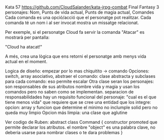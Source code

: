 Kata 57 https://github.com/CloudSalander/kata-jrpg-combat
Final Fantasy
3 personajes: Nom, Punts de vida actual, Punts de magia actual, Comandes
Cada comanda es una opció/acció que el personatge pot realitzar. Cada comanda té un nom i al ser invocat mostra un missatge relacionat.

Per exemple, si el personatge Cloud fa servir la comanda "Atacar" es mostrarà per pantalla:

"Cloud ha atacat!"

A més, crea una lògica que ens retorni el personatge amb menys vida actual en el moment.

Logica de diseño:
empezar por lo mas chiquitito -> comando
Opciones: switch, array asociativo, 
abstraer el comando: clase abstracta y subclases para cada comando: eso permite escalar
Otra clase seran los personajes: son responsables de sus atributos nombre vida y magia y usan los comandos pero no saben como se implementan.
separacion de responsabilidades
hay un requisito funcional del personaje: "cual es el que tiene menos vida" que requiere que se cree una entidad que los integre: 
opcion: array y funcion que determine el minimo no inclumple solid pero no queda muy limpio
Opcion más limpia: una clase que aglutine

Ver codigo de Ruben: abstract class Command {
    constructor promoted que permite declarar los atributos.
    el nombre "object" es una palabra clave, no deberia usarse para nombrar clases o te dara problemas
}